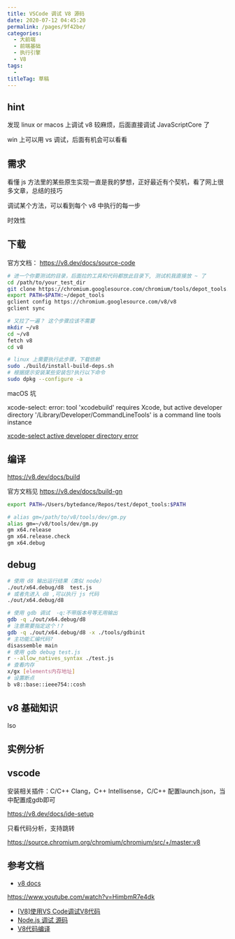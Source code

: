 ```yaml
---
title: VSCode 调试 V8 源码
date: 2020-07-12 04:45:20
permalink: /pages/9f42be/
categories: 
  - 大前端
  - 前端基础
  - 执行引擎
  - V8
tags: 
  - 
titleTag: 草稿
---
```

## hint

发现 linux or macos 上调试 v8 较麻烦，后面直接调试 JavaScriptCore 了

win 上可以用 vs 调试，后面有机会可以看看

## 需求

看懂 js 方法里的某些原生实现一直是我的梦想，正好最近有个契机，看了网上很多文章，总结的技巧

调试某个方法，可以看到每个 v8 中执行的每一步

时效性

## 下载

官方文档： https://v8.dev/docs/source-code

```sh
# 进一个你要测试的目录，后面拉的工具和代码都放此目录下, 测试机我直接放 ~ 了
cd /path/to/your_test_dir
git clone https://chromium.googlesource.com/chromium/tools/depot_tools.git
export PATH=$PATH:~/depot_tools
gclient config https://chromium.googlesource.com/v8/v8
gclient sync

# 又拉了一遍？ 这个步骤应该不需要
mkdir ~/v8
cd ~/v8
fetch v8
cd v8

# linux 上需要执行此步骤，下载依赖
sudo ./build/install-build-deps.sh
# 根据提示安装某些安装包?执行以下命令
sudo dpkg --configure -a
```

macOS 坑

xcode-select: error: tool 'xcodebuild' requires Xcode, but active developer directory '/Library/Developer/CommandLineTools' is a command line tools instance 

[xcode-select active developer directory error](https://stackoverflow.com/questions/17980759/xcode-select-active-developer-directory-error)


## 编译

https://v8.dev/docs/build

官方文档见 https://v8.dev/docs/build-gn

```sh
export PATH=/Users/bytedance/Repos/test/depot_tools:$PATH

# alias gm=/path/to/v8/tools/dev/gm.py
alias gm=~/v8/tools/dev/gm.py
gm x64.release
gm x64.release.check
gm x64.debug
```

## debug
```sh
# 使用 d8 输出运行结果（类似 node）
./out/x64.debug/d8  test.js
# 或者先进入 d8 ,可以执行 js 代码
./out/x64.debug/d8

# 使用 gdb 调试  -q:不带版本号等无用输出
gdb -q ./out/x64.debug/d8
# 注意需要指定这个！?
gdb -q ./out/x64.debug/d8 -x ./tools/gdbinit 
# 主功能汇编代码?
disassemble main
# 使用 gdb debug test.js
r --allow_natives_syntax ./test.js
# 查看内存
x/gx [elements内存地址]
# 设置断点
b v8::base::ieee754::cosh
```

## v8 基础知识

Iso

## 实例分析





## vscode

安装相关插件：C/C++ Clang，C++ Intellisense，C/C++
配置launch.json，当中配置成gdb即可

https://v8.dev/docs/ide-setup

只看代码分析，支持跳转

https://source.chromium.org/chromium/chromium/src/+/master:v8

## 参考文档

- [v8 docs](https://v8.dev/docs)

https://www.youtube.com/watch?v=HimbmR7e4dk

- [[V8]使用VS Code调试V8代码](http://www.lichen.in/2018/11/21/v8-shi-yong-vs-code/)
- [Node.js 调试 源码](https://juejin.im/post/5cc5141ce51d456e3e7a3be2)
- [V8代码编译](https://v8.dev/docs/build)